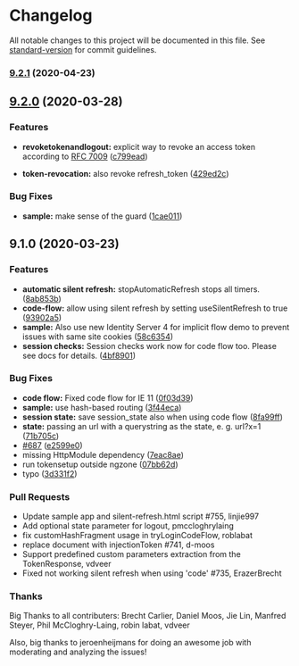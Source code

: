 # Changelog

All notable changes to this project will be documented in this file. See [standard-version](https://github.com/conventional-changelog/standard-version) for commit guidelines.

### [9.2.1](https://github.com/manfredsteyer/angular-oauth2-oidc/compare/v9.2.0...v9.2.1) (2020-04-23)

## [9.2.0](https://github.com/manfredsteyer/angular-oauth2-oidc/compare/v9.1.0...v9.2.0) (2020-03-28)


### Features

* **revoketokenandlogout:** explicit way to revoke an access token according to [RFC 7009](https://tools.ietf.org/html/rfc7009) ([c799ead](https://github.com/manfredsteyer/angular-oauth2-oidc/commit/c799eadbfa616d459af8be1a667499834745d78f))

* **token-revocation:** also revoke refresh_token ([429ed2c](https://github.com/manfredsteyer/angular-oauth2-oidc/commit/429ed2c5b50c60ac857ff0ffe84c1d7fc995c6dd))


### Bug Fixes

* **sample:** make sense of the guard ([1cae011](https://github.com/manfredsteyer/angular-oauth2-oidc/commit/1cae011532dc91a250368c95120812d2f78f8109))

## 9.1.0 (2020-03-23)


### Features

* **automatic silent refresh:** stopAutomaticRefresh stops all timers. ([8ab853b](https://github.com/manfredsteyer/angular-oauth2-oidc/commit/8ab853bf38dd162060d7b6cbd18f7b4fd5a84f18))
* **code-flow:** allow using silent refresh by setting useSilentRefresh to true ([93902a5](https://github.com/manfredsteyer/angular-oauth2-oidc/commit/93902a5808bb9b75a41d4bde44c6ab763bcfa9f6))
* **sample:** Also use new Identity Server 4 for implicit flow demo to prevent issues with same site cookies ([58c6354](https://github.com/manfredsteyer/angular-oauth2-oidc/commit/58c63541bc7d83d72c30577da2b68ac2d1dc35b7))
* **session checks:** Session checks work now for code flow too. Please see docs for details. ([4bf8901](https://github.com/manfredsteyer/angular-oauth2-oidc/commit/4bf89014d8cc5d50ed716500e3f3ad265b4ae2db))


### Bug Fixes

* **code flow:** Fixed code flow for IE 11 ([0f03d39](https://github.com/manfredsteyer/angular-oauth2-oidc/commit/0f03d393aac9fe4e26444a73884dd154318d530f))
* **sample:** use hash-based routing ([3f44eca](https://github.com/manfredsteyer/angular-oauth2-oidc/commit/3f44ecae157305c56ae377fcd6d2df8dfde8adf5))
* **session state:** save session_state also when using code flow ([8fa99ff](https://github.com/manfredsteyer/angular-oauth2-oidc/commit/8fa99ff721ea2b08f28bc5e9fa3e48a459e2a59a))
* **state:** passing an url with a querystring as the state, e. g. url?x=1 ([71b705c](https://github.com/manfredsteyer/angular-oauth2-oidc/commit/71b705cb5105f6dfb49aabc55607745b881c5dc3))
* [#687](https://github.com/manfredsteyer/angular-oauth2-oidc/issues/687) ([e2599e0](https://github.com/manfredsteyer/angular-oauth2-oidc/commit/e2599e071307ae1efe1592c83bb3b7a01642a61d))
* missing HttpModule dependency ([7eac8ae](https://github.com/manfredsteyer/angular-oauth2-oidc/commit/7eac8ae5cd1fd549f3933c30790f4b802c2c09f0))
* run tokensetup outside ngzone ([07bb62d](https://github.com/manfredsteyer/angular-oauth2-oidc/commit/07bb62d06abb84ef2da010977d07bfd2a3805b16))
* typo ([3d331f2](https://github.com/manfredsteyer/angular-oauth2-oidc/commit/3d331f2166340db43f0aaca42ce8abc4913cd027))

### Pull Requests
- Update sample app and silent-refresh.html script #755, linjie997
- Add optional state parameter for logout, pmccloghrylaing
- fix customHashFragment usage in tryLoginCodeFlow, roblabat
- replace document with injectionToken #741, d-moos
- Support predefined custom parameters extraction from the TokenResponse, vdveer
- Fixed not working silent refresh when using 'code' #735, ErazerBrecht

### Thanks

Big Thanks to all contributers: Brecht Carlier, Daniel Moos, Jie Lin, Manfred Steyer, Phil McCloghry-Laing, robin labat, vdveer

Also, big thanks to jeroenheijmans for doing an awesome job with moderating and analyzing the issues!